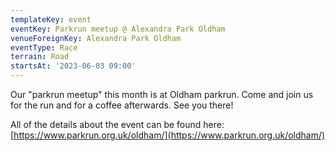 ```yaml
---
templateKey: event
eventKey: Parkrun meetup @ Alexandra Park Oldham
venueForeignKey: Alexandra Park Oldham
eventType: Race
terrain: Road
startsAt: '2023-06-03 09:00'
---
```

Our "parkrun meetup" this month is at Oldham parkrun. Come and join us for the run and for a coffee afterwards. See you there!

All of the details about the event can be found here: [https://www.parkrun.org.uk/oldham/](https://www.parkrun.org.uk/oldham/)
